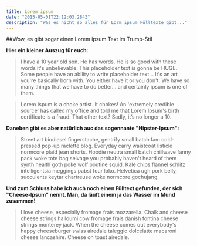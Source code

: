 ```yaml
---
title: Lorem ipsum
date: "2015-05-01T22:12:03.284Z"
description: "Was es nicht so alles für Lorm ipsum Fülltexte gibt..."
---
```


##Wow, es gibt sogar einen Lorem ipsum Text im Trump-Stil

**Hier ein kleiner Auszug für euch:**

>I have a 10 year old son. He has words. He is so good with these words it's unbelievable. This placeholder text is gonna be HUGE. Some people have an ability to write placeholder text... It's an art you're basically born with. You either have it or you don't. We have so many things that we have to do better... and certainly ipsum is one of them.

>Lorem Ispum is a choke artist. It chokes! An 'extremely credible source' has called my office and told me that Lorem Ipsum's birth certificate is a fraud. That other text? Sadly, it’s no longer a 10.

**Daneben gibt es aber natürlich auc das sogennante "Hipster-Ipsum":**

>Street art biodiesel fingerstache, gentrify small batch fam cold-pressed pop-up raclette blog. Everyday carry waistcoat listicle normcore plaid jean shorts. Hoodie neutra small batch chillwave fanny pack woke tote bag selvage you probably haven't heard of them synth health goth poke wolf poutine squid. Kale chips flannel schlitz intelligentsia meggings pabst four loko. Helvetica ugh pork belly, succulents keytar chartreuse woke normcore gochujang.

**Und zum Schluss habe ich auch noch einen Fülltext gefunden, der sich "Cheese-Ipsum" nennt. Man, da läuft einem ja das Wasser im Mund zusammen!**

>I love cheese, especially fromage frais mozzarella. Chalk and cheese cheese strings halloumi cow fromage frais danish fontina cheese strings monterey jack. When the cheese comes out everybody's happy cheeseburger swiss airedale taleggio dolcelatte macaroni cheese lancashire. Cheese on toast airedale.
